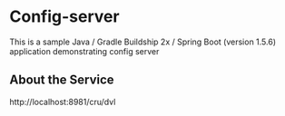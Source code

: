 # Config-server

This is a sample Java / Gradle Buildship 2x / Spring Boot (version 1.5.6) application demonstrating config server

## About the Service
http://localhost:8981/cru/dvl
```







